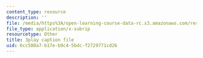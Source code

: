```yaml
---
content_type: resource
description: ''
file: /media/https%3A/open-learning-course-data-rc.s3.amazonaws.com/res-18-007-calculus-revisited-multivariable-calculus-fall-2011/6cc580a7b17eb9c45bdcf2729771cd26_rRCN5542U7E.srt
file_type: application/x-subrip
resourcetype: Other
title: 3play caption file
uid: 6cc580a7-b17e-b9c4-5bdc-f2729771cd26
---
```


